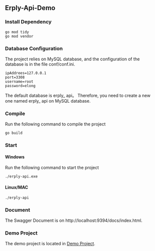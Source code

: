 ## Erply-Api-Demo
### Install Dependency
```
go mod tidy
go mod vendor
```
### Database Configuration
The project relies on MySQL database, and the configuration of the database is in the file conf/conf.ini.
```
ipAddrees=127.0.0.1
port=3308
username=root
password=elong
```
The default database is erply_ api。 Therefore, you need to create a new one named erply_ api on MySQL database.

### Compile
Run the following command to compile the project

```
go build
```

### Start

#### Windows
Run the following command to start the project
```
./erply-api.exe

```
#### Linux/MAC
```
./erply-api

```

### Document

The Swagger Document is on http://localhost:9394/docs/index.html.

### Demo Project
The demo project is located in [Demo Project](http://18.212.36.8:9394/docs/index.html).


